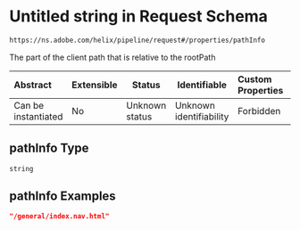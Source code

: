 # Untitled string in Request Schema

```txt
https://ns.adobe.com/helix/pipeline/request#/properties/pathInfo
```

The part of the client path that is relative to the rootPath


| Abstract            | Extensible | Status         | Identifiable            | Custom Properties | Additional Properties | Access Restrictions | Defined In                                                          |
| :------------------ | ---------- | -------------- | ----------------------- | :---------------- | --------------------- | ------------------- | ------------------------------------------------------------------- |
| Can be instantiated | No         | Unknown status | Unknown identifiability | Forbidden         | Allowed               | none                | [request.schema.json\*](request.schema.json "open original schema") |

## pathInfo Type

`string`

## pathInfo Examples

```json
"/general/index.nav.html"
```

